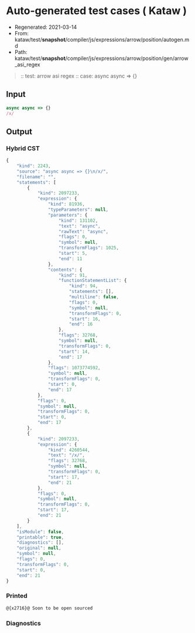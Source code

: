 # Auto-generated test cases ( Kataw )
- Regenerated: 2021-03-14
- From: kataw/test/__snapshot__/compiler/js/expressions/arrow/position/autogen.md
- Path: kataw/test/__snapshot__/compiler/js/expressions/arrow/position/gen/arrow_asi_regex
> :: test: arrow asi regex
> :: case: async async => {}
## Input

`````js
async async => {}
/x/
`````

## Output

### Hybrid CST

```javascript
{
    "kind": 2243,
    "source": "async async => {}\n/x/",
    "filename": "",
    "statements": [
        {
            "kind": 2097233,
            "expression": {
                "kind": 81936,
                "typeParameters": null,
                "parameters": {
                    "kind": 131102,
                    "text": "async",
                    "rawText": "async",
                    "flags": 0,
                    "symbol": null,
                    "transformFlags": 1025,
                    "start": 5,
                    "end": 11
                },
                "contents": {
                    "kind": 91,
                    "functionStatementList": {
                        "kind": 94,
                        "statements": [],
                        "multiline": false,
                        "flags": 0,
                        "symbol": null,
                        "transformFlags": 0,
                        "start": 16,
                        "end": 16
                    },
                    "flags": 32768,
                    "symbol": null,
                    "transformFlags": 0,
                    "start": 14,
                    "end": 17
                },
                "flags": 1073774592,
                "symbol": null,
                "transformFlags": 0,
                "start": 0,
                "end": 17
            },
            "flags": 0,
            "symbol": null,
            "transformFlags": 0,
            "start": 0,
            "end": 17
        },
        {
            "kind": 2097233,
            "expression": {
                "kind": 4260544,
                "text": "/x/",
                "flags": 32768,
                "symbol": null,
                "transformFlags": 0,
                "start": 17,
                "end": 21
            },
            "flags": 0,
            "symbol": null,
            "transformFlags": 0,
            "start": 17,
            "end": 21
        }
    ],
    "isModule": false,
    "printable": true,
    "diagnostics": [],
    "original": null,
    "symbol": null,
    "flags": 0,
    "transformFlags": 0,
    "start": 0,
    "end": 21
}
```

### Printed

```javascript
@{x2716}@ Soon to be open sourced
```

### Diagnostics

```javascript

```

